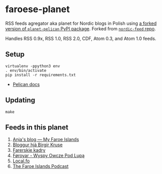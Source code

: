 # faroese-planet

RSS feeds agregator aka planet for Nordic blogs in Polish using [a forked version of `planet-pelican` PyPI package](https://github.com/macbre/pelican-planet). Forked from [`nordic-feed` repo](https://github.com/macbre/nordic-feed).

Handles RSS 0.9x, RSS 1.0, RSS 2.0, CDF, Atom 0.3, and Atom 1.0 feeds.

## Setup

```
virtualenv -ppython3 env
. env/bin/activate
pip install -r requirements.txt
```

* [Pelican docs](https://docs.getpelican.com)

## Updating

```
make
```

## Feeds in this planet

1. [Anja's blog — My Faroe Islands](https://the-faroe-islands.com/blog?format=rss)
1. [Bloggur hjá Birgir Kruse](https://birkblog.blogspot.com/feeds/posts/default?alt=rss)
1. [Farerskie kadry](https://farerskiekadry.pl/feed)
1. [Føroyar - Wyspy Owcze Pod Lupą](https://havnar.blogspot.com/feeds/posts/default?alt=rss)
1. [Local.fo](https://local.fo/feed/)
1. [The Faroe Islands Podcast](https://faroepodcast.libsyn.com/rss)

